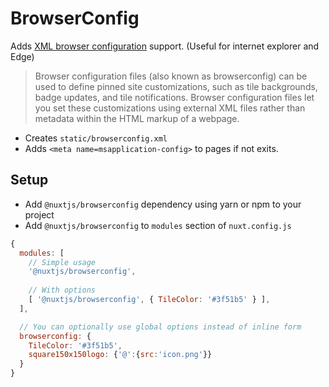 # BrowserConfig
Adds [XML browser configuration](https://msdn.microsoft.com/en-us/library/bg183312\(v=vs.85\).aspx) support.
(Useful for internet explorer and Edge)

> Browser configuration files (also known as browserconfig) can be used to define pinned site customizations,
> such as tile backgrounds, badge updates, and tile notifications. Browser configuration files let you set
> these customizations using external XML files rather than metadata within the HTML markup of a webpage.

- Creates `static/browserconfig.xml`
- Adds `<meta name=msapplication-config>` to pages if not exits.

## Setup
- Add `@nuxtjs/browserconfig` dependency using yarn or npm to your project
- Add `@nuxtjs/browserconfig` to `modules` section of `nuxt.config.js`
```js
{
  modules: [
    // Simple usage
    '@nuxtjs/browserconfig',
    
    // With options
    [ '@nuxtjs/browserconfig', { TileColor: '#3f51b5' } ],
  ],

  // You can optionally use global options instead of inline form
  browserconfig: {
    TileColor: '#3f51b5',
    square150x150logo: {'@':{src:'icon.png'}}
  }
}
````
